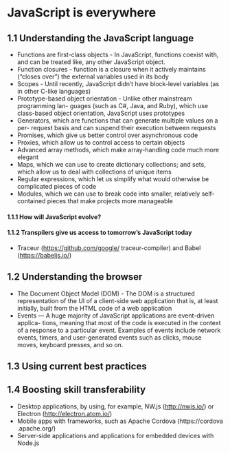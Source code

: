 # JavaScript is everywhere
## 1.1 Understanding the JavaScript language
* Functions are first-class objects - In JavaScript, functions coexist with, and can be treated like, any other JavaScript object.
* Function closures - function is a closure when it actively maintains (“closes over”) the external variables used in its body
* Scopes - Until recently, JavaScript didn’t have block-level variables (as in other C-like languages)
* Prototype-based object orientation - Unlike other mainstream programming lan- guages (such as C#, Java, and Ruby), which use class-based object orientation, JavaScript uses prototypes
* Generators, which are functions that can generate multiple values on a per- request basis and can suspend their execution between requests
* Promises, which give us better control over asynchronous code
* Proxies, which allow us to control access to certain objects
* Advanced array methods, which make array-handling code much more elegant
* Maps, which we can use to create dictionary collections; and sets, which allow us to deal with collections of unique items
* Regular expressions, which let us simplify what would otherwise be complicated pieces of code
* Modules, which we can use to break code into smaller, relatively self-contained pieces that make projects more manageable

#### 1.1.1 How will JavaScript evolve?
#### 1.1.2 Transpilers give us access to tomorrow’s JavaScript today
* Traceur (https://github.com/google/ traceur-compiler) and Babel (https://babeljs.io/)

## 1.2 Understanding the browser
* The Document Object Model (DOM) - The DOM is a structured representation of the UI of a client-side web application that is, at least initially, built from the HTML code of a web application
* Events — A huge majority of JavaScript applications are event-driven applica- tions, meaning that most of the code is executed in the context of a response to a particular event. Examples of events include network events, timers, and user-generated events such as clicks, mouse moves, keyboard presses, and so on.

## 1.3 Using current best practices
## 1.4 Boosting skill transferability
* Desktop applications, by using, for example, NW.js (http://nwjs.io/) or Electron (http://electron.atom.io/)
* Mobile apps with frameworks, such as Apache Cordova (https://cordova .apache.org/)
* Server-side applications and applications for embedded devices with Node.js
